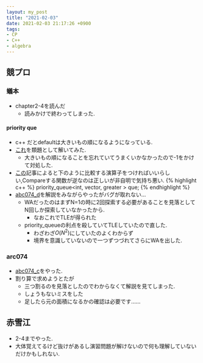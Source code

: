 ```yaml
---
layout: my_post
title: "2021-02-03"
date: 2021-02-03 21:17:26 +0900
tags:
- CP
- C++ 
- algebra
---
```

## 競プロ

### 蟻本
- chapter2-4を読んだ
	- 読みかけで終わってしまった.

#### priority que
- c++ だとdefaultは大きいもの順になるようになっている.
- [これ](https://atcoder.jp/contests/code-thanks-festival-2017-open/tasks/code_thanks_festival_2017_c)を類題として解いてみた.
  - 大きいもの順になることを忘れていてうまくいかなかったので-1をかけて対処した.
- [この](https://mickey24.hatenablog.com/entry/20090702/1246487222)記事によると下のように比較する演算子をつければいいらしい,Compareする関数が逆なのは正しいが非自明で気持ち悪い.
{% highlight c++ %}
priority_queue<int, vector<int>, greater<int> > que;
{% endhighlight %}
- [abc074_d](https://atcoder.jp/contests/arc074/tasks/arc074_b)を解説をみながらやったがバグが取れない...
  - WAだったのはまずN=1の時に2回探索する必要があることを見落としてN回しか探索していなかったから.
     - なおこれでTLEが得られた
  - priority_queueの利点を殺していてTLEしていたので直した.
    - わざわざ$O(N^2)$にしていたのよくわからず
    - 境界を意識していないので一つずつづれてさらにWAを出した.

### arc074
- [abc074_c](https://atcoder.jp/contests/arc074/tasks/arc074_b)をやった.
- 割り算で求めようとたが
	- 三つ割るのを見落としたのでわからなくて解説を見てしまった.
	- しょうもないミスをした
	- 足したら元の面積になるかの確認は必要です......

## 赤雪江
- 2-4までやった.
- 大体覚えてるけど抜けがあるし演習問題が解けないので何も理解していないだけかもしれない.
